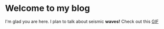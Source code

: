 # Welcome to my blog

I'm glad you are here. I plan to talk about seismic **waves!**
Check out this [GIF](http://bingweb.binghamton.edu/~jbarker/animations/wave.gif)
